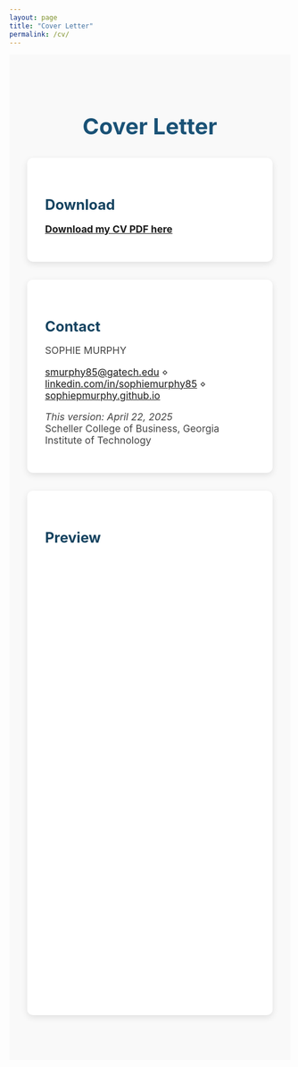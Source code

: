 ```yaml
---
layout: page
title: "Cover Letter"
permalink: /cv/
---
```


<div class="section-wrapper">
  <h1 class="section-title">Cover Letter</h1>

  <div class="project">
    <h2>Download</h2>
    <p><a href="/assets/Sophie_Murphy_Cover_Letter.pdf" target="_blank"><strong>Download my CV PDF here</strong></a></p>
  </div>

  <div class="project">
    <h2>Contact</h2>
    <p>SOPHIE MURPHY</p>
    <p><a href="mailto:smurphy85@gatech.edu">smurphy85@gatech.edu</a> ⋄ <a href="https://www.linkedin.com/in/sophiemurphy85/">linkedin.com/in/sophiemurphy85</a> ⋄ <a href="https://sophiepmurphy.github.io/">sophiepmurphy.github.io</a></p>
    <p><em>This version: April 22, 2025</em><br>
    Scheller College of Business, Georgia Institute of Technology</p>
  </div>

  <div class="project">
    <h2>Preview</h2>
    <iframe src="/assets/Sophie_Murphy_Cover_Letter.pdf" width="100%" height="800px" style="border: none;">
      This browser does not support PDFs. Please download the PDF to view it: 
      <a href="/assets/Sophie_Murphy_Cover_Letter.pdf">Download PDF</a>
    </iframe>
  </div>
</div>

<style>
.section-wrapper {
  padding: 3rem 2rem;
  background-color: #f9f9f9;
}

.section-title {
  font-size: 2.5rem;
  color: #1a5276;
  margin-bottom: 2rem;
  text-align: center;
}

.project {
  background: white;
  border-radius: 10px;
  padding: 2rem;
  margin-bottom: 2rem;
  box-shadow: 0 4px 12px rgba(0, 0, 0, 0.1);
}

.project h2 {
  font-size: 1.6rem;
  color: #154360;
  margin-bottom: 0.5rem;
}

.project p {
  font-size: 1.1rem;
  color: #444;
  margin-bottom: 1rem;
}
</style>
